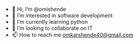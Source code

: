 - 👋 Hi, I’m @omishende
- 👀 I’m interested in software development
- 🌱 I’m currently learning python
- 💞️ I’m looking to collaborate on IT
- 📫 How to reach me omkarshende40@gmail.com

<!---
omishende/omishende is a ✨ special ✨ repository because its `README.md` (this file) appears on your GitHub profile.
You can click the Preview link to take a look at your changes.
--->
